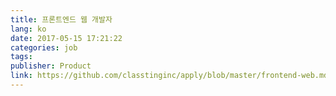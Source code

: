 ```yaml
---
title: 프론트엔드 웹 개발자
lang: ko
date: 2017-05-15 17:21:22
categories: job
tags:
publisher: Product
link: https://github.com/classtinginc/apply/blob/master/frontend-web.md
---
```

